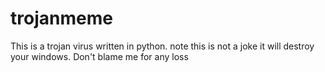 # trojanmeme
This is a trojan virus written in python.
note this is not a joke it will destroy your windows. Don't blame me for any loss
